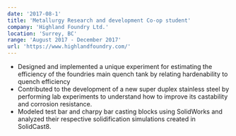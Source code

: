 ```yaml
---
date: '2017-08-1'
title: 'Metallurgy Research and development Co-op student'
company: 'Highland Foundry Ltd.'
location: 'Surrey, BC'
range: 'August 2017 - December 2017'
url: 'https://www.highlandfoundry.com/'
---
```


- Designed and implemented a unique experiment for estimating the efficiency of the foundries main quench tank by relating hardenability to quench efficiency
- Contributed to the development of a new super duplex stainless steel by performing lab experiments to understand how to improve its castability and corrosion resistance.
- Modeled test bar and charpy bar casting blocks using SolidWorks and analyzed their respective solidification simulations created in SolidCast8.

